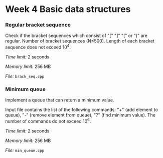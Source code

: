 # Week 4 Basic data structures

### Regular bracket sequence

Check if the bracket sequences which consist of "[" "]" "(" or ")" are regular.
Number of bracket sequences (N&le;500</sup>). Length of each bracket sequence does not exceed 10<sup>4</sup>. 

*Time limit:* 2 seconds

*Memory limit:* 256 MB

*File:* `brack_seq.cpp`

### Minimum queue

Implement a queue that can return a minimum value. 

Input file contains the list of the following commands: "+" (add element to queue), "-" (remove element from queue), "?" (find minimum value). The number of commands do not exceed 10<sup>6</sup>. 

*Time limit:* 2 seconds

*Memory limit:* 256 MB

*File:* `min_queue.cpp`
